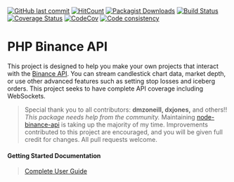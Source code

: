 [![GitHub last commit](https://img.shields.io/github/last-commit/jaggedsoft/php-binance-api.svg)](#) [![HitCount](http://hits.dwyl.io/jaggedsoft/php-binance-api.svg)](http://hits.dwyl.io/jaggedsoft/php-binance-api) [![Packagist Downloads](https://img.shields.io/packagist/dt/jaggedsoft/php-binance-api.svg)](https://packagist.org/packages/jaggedsoft/php-binance-api) [![Build Status](https://travis-ci.org/jaggedsoft/php-binance-api.svg?branch=master)](https://travis-ci.org/jaggedsoft/php-binance-api) [![Coverage Status](https://coveralls.io/repos/github/jaggedsoft/php-binance-api/badge.svg?branch=master)](https://coveralls.io/github/jaggedsoft/php-binance-api) [![CodeCov](https://codecov.io/gh/jaggedsoft/php-binance-api/branch/master/graph/badge.svg)](https://codecov.io/github/jaggedsoft/php-binance-api/) [![Code consistency](https://squizlabs.github.io/PHP_CodeSniffer/analysis/jaggedsoft/php-binance-api/grade.svg)](https://squizlabs.github.io/PHP_CodeSniffer/analysis/jaggedsoft/php-binance-api)

# PHP Binance API
This project is designed to help you make your own projects that interact with the [Binance API](https://github.com/binance-exchange/binance-official-api-docs). You can stream candlestick chart data, market depth, or use other advanced features such as setting stop losses and iceberg orders. This project seeks to have complete API coverage including WebSockets.

> Special thank you to all contributors: **dmzoneill, dxjones,** and others!! *This package needs help from the community.* Maintaining [node-binance-api](https://github.com/jaggedsoft/node-binance-api) is taking up the majority of my time. Improvements contributed to this project are encouraged, and you will be given full credit for changes. All pull requests welcome.

#### Getting Started Documentation
> [Complete User Guide](https://github.com/jaggedsoft/php-binance-api/wiki)
